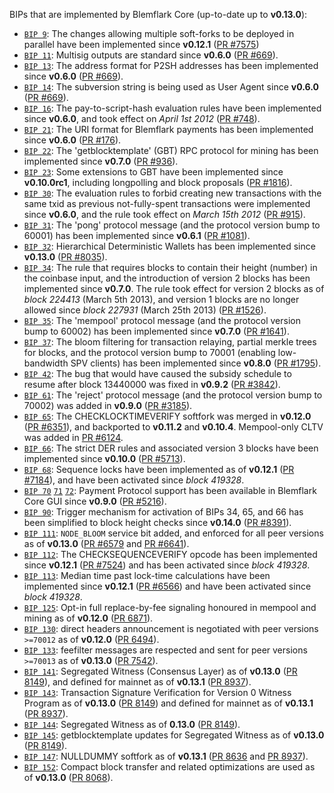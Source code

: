BIPs that are implemented by Blemflark Core (up-to-date up to **v0.13.0**):

* [`BIP 9`](https://github.com/blemflark/bips/blob/master/bip-0009.mediawiki): The changes allowing multiple soft-forks to be deployed in parallel have been implemented since **v0.12.1**  ([PR #7575](https://github.com/blemflark/blemflark/pull/7575))
* [`BIP 11`](https://github.com/blemflark/bips/blob/master/bip-0011.mediawiki): Multisig outputs are standard since **v0.6.0** ([PR #669](https://github.com/blemflark/blemflark/pull/669)).
* [`BIP 13`](https://github.com/blemflark/bips/blob/master/bip-0013.mediawiki): The address format for P2SH addresses has been implemented since **v0.6.0** ([PR #669](https://github.com/blemflark/blemflark/pull/669)).
* [`BIP 14`](https://github.com/blemflark/bips/blob/master/bip-0014.mediawiki): The subversion string is being used as User Agent since **v0.6.0** ([PR #669](https://github.com/blemflark/blemflark/pull/669)).
* [`BIP 16`](https://github.com/blemflark/bips/blob/master/bip-0016.mediawiki): The pay-to-script-hash evaluation rules have been implemented since **v0.6.0**, and took effect on *April 1st 2012* ([PR #748](https://github.com/blemflark/blemflark/pull/748)).
* [`BIP 21`](https://github.com/blemflark/bips/blob/master/bip-0021.mediawiki): The URI format for Blemflark payments has been implemented since **v0.6.0** ([PR #176](https://github.com/blemflark/blemflark/pull/176)).
* [`BIP 22`](https://github.com/blemflark/bips/blob/master/bip-0022.mediawiki): The 'getblocktemplate' (GBT) RPC protocol for mining has been implemented since **v0.7.0** ([PR #936](https://github.com/blemflark/blemflark/pull/936)).
* [`BIP 23`](https://github.com/blemflark/bips/blob/master/bip-0023.mediawiki): Some extensions to GBT have been implemented since **v0.10.0rc1**, including longpolling and block proposals ([PR #1816](https://github.com/blemflark/blemflark/pull/1816)).
* [`BIP 30`](https://github.com/blemflark/bips/blob/master/bip-0030.mediawiki): The evaluation rules to forbid creating new transactions with the same txid as previous not-fully-spent transactions were implemented since **v0.6.0**, and the rule took effect on *March 15th 2012* ([PR #915](https://github.com/blemflark/blemflark/pull/915)).
* [`BIP 31`](https://github.com/blemflark/bips/blob/master/bip-0031.mediawiki): The 'pong' protocol message (and the protocol version bump to 60001) has been implemented since **v0.6.1** ([PR #1081](https://github.com/blemflark/blemflark/pull/1081)).
* [`BIP 32`](https://github.com/blemflark/bips/blob/master/bip-0032.mediawiki): Hierarchical Deterministic Wallets has been implemented since **v0.13.0** ([PR #8035](https://github.com/blemflark/blemflark/pull/8035)).
* [`BIP 34`](https://github.com/blemflark/bips/blob/master/bip-0034.mediawiki): The rule that requires blocks to contain their height (number) in the coinbase input, and the introduction of version 2 blocks has been implemented since **v0.7.0**. The rule took effect for version 2 blocks as of *block 224413* (March 5th 2013), and version 1 blocks are no longer allowed since *block 227931* (March 25th 2013) ([PR #1526](https://github.com/blemflark/blemflark/pull/1526)).
* [`BIP 35`](https://github.com/blemflark/bips/blob/master/bip-0035.mediawiki): The 'mempool' protocol message (and the protocol version bump to 60002) has been implemented since **v0.7.0** ([PR #1641](https://github.com/blemflark/blemflark/pull/1641)).
* [`BIP 37`](https://github.com/blemflark/bips/blob/master/bip-0037.mediawiki): The bloom filtering for transaction relaying, partial merkle trees for blocks, and the protocol version bump to 70001 (enabling low-bandwidth SPV clients) has been implemented since **v0.8.0** ([PR #1795](https://github.com/blemflark/blemflark/pull/1795)).
* [`BIP 42`](https://github.com/blemflark/bips/blob/master/bip-0042.mediawiki): The bug that would have caused the subsidy schedule to resume after block 13440000 was fixed in **v0.9.2** ([PR #3842](https://github.com/blemflark/blemflark/pull/3842)).
* [`BIP 61`](https://github.com/blemflark/bips/blob/master/bip-0061.mediawiki): The 'reject' protocol message (and the protocol version bump to 70002) was added in **v0.9.0** ([PR #3185](https://github.com/blemflark/blemflark/pull/3185)).
* [`BIP 65`](https://github.com/blemflark/bips/blob/master/bip-0065.mediawiki): The CHECKLOCKTIMEVERIFY softfork was merged in **v0.12.0** ([PR #6351](https://github.com/blemflark/blemflark/pull/6351)), and backported to **v0.11.2** and **v0.10.4**. Mempool-only CLTV was added in [PR #6124](https://github.com/blemflark/blemflark/pull/6124).
* [`BIP 66`](https://github.com/blemflark/bips/blob/master/bip-0066.mediawiki): The strict DER rules and associated version 3 blocks have been implemented since **v0.10.0** ([PR #5713](https://github.com/blemflark/blemflark/pull/5713)).
* [`BIP 68`](https://github.com/blemflark/bips/blob/master/bip-0068.mediawiki): Sequence locks have been implemented as of **v0.12.1**  ([PR #7184](https://github.com/blemflark/blemflark/pull/7184)), and have been activated since *block 419328*.
* [`BIP 70`](https://github.com/blemflark/bips/blob/master/bip-0070.mediawiki) [`71`](https://github.com/blemflark/bips/blob/master/bip-0071.mediawiki) [`72`](https://github.com/blemflark/bips/blob/master/bip-0072.mediawiki): Payment Protocol support has been available in Blemflark Core GUI since **v0.9.0** ([PR #5216](https://github.com/blemflark/blemflark/pull/5216)).
* [`BIP 90`](https://github.com/blemflark/bips/blob/master/bip-0090.mediawiki): Trigger mechanism for activation of BIPs 34, 65, and 66 has been simplified to block height checks since **v0.14.0** ([PR #8391](https://github.com/blemflark/blemflark/pull/8391)).
* [`BIP 111`](https://github.com/blemflark/bips/blob/master/bip-0111.mediawiki): `NODE_BLOOM` service bit added, and enforced for all peer versions as of **v0.13.0** ([PR #6579](https://github.com/blemflark/blemflark/pull/6579) and [PR #6641](https://github.com/blemflark/blemflark/pull/6641)).
* [`BIP 112`](https://github.com/blemflark/bips/blob/master/bip-0112.mediawiki): The CHECKSEQUENCEVERIFY opcode has been implemented since **v0.12.1** ([PR #7524](https://github.com/blemflark/blemflark/pull/7524)) and has been activated since *block 419328*.
* [`BIP 113`](https://github.com/blemflark/bips/blob/master/bip-0113.mediawiki): Median time past lock-time calculations have been implemented since **v0.12.1** ([PR #6566](https://github.com/blemflark/blemflark/pull/6566)) and have been activated since *block 419328*.
* [`BIP 125`](https://github.com/blemflark/bips/blob/master/bip-0125.mediawiki): Opt-in full replace-by-fee signaling honoured in mempool and mining as of **v0.12.0** ([PR 6871](https://github.com/blemflark/blemflark/pull/6871)).
* [`BIP 130`](https://github.com/blemflark/bips/blob/master/bip-0130.mediawiki): direct headers announcement is negotiated with peer versions `>=70012` as of **v0.12.0** ([PR 6494](https://github.com/blemflark/blemflark/pull/6494)).
* [`BIP 133`](https://github.com/blemflark/bips/blob/master/bip-0133.mediawiki): feefilter messages are respected and sent for peer versions `>=70013` as of **v0.13.0** ([PR 7542](https://github.com/blemflark/blemflark/pull/7542)).
* [`BIP 141`](https://github.com/blemflark/bips/blob/master/bip-0141.mediawiki): Segregated Witness (Consensus Layer) as of **v0.13.0** ([PR 8149](https://github.com/blemflark/blemflark/pull/8149)), and defined for mainnet as of **v0.13.1** ([PR 8937](https://github.com/blemflark/blemflark/pull/8937)).
* [`BIP 143`](https://github.com/blemflark/bips/blob/master/bip-0143.mediawiki): Transaction Signature Verification for Version 0 Witness Program as of **v0.13.0** ([PR 8149](https://github.com/blemflark/blemflark/pull/8149)) and defined for mainnet as of **v0.13.1** ([PR 8937](https://github.com/blemflark/blemflark/pull/8937)).
* [`BIP 144`](https://github.com/blemflark/bips/blob/master/bip-0144.mediawiki): Segregated Witness as of **0.13.0** ([PR 8149](https://github.com/blemflark/blemflark/pull/8149)).
* [`BIP 145`](https://github.com/blemflark/bips/blob/master/bip-0145.mediawiki): getblocktemplate updates for Segregated Witness as of **v0.13.0** ([PR 8149](https://github.com/blemflark/blemflark/pull/8149)).
* [`BIP 147`](https://github.com/blemflark/bips/blob/master/bip-0147.mediawiki): NULLDUMMY softfork as of **v0.13.1** ([PR 8636](https://github.com/blemflark/blemflark/pull/8636) and [PR 8937](https://github.com/blemflark/blemflark/pull/8937)).
* [`BIP 152`](https://github.com/blemflark/bips/blob/master/bip-0152.mediawiki): Compact block transfer and related optimizations are used as of **v0.13.0** ([PR 8068](https://github.com/blemflark/blemflark/pull/8068)).
